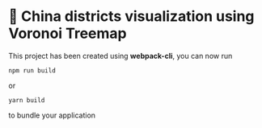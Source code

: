 # 🚀 China districts visualization using Voronoi Treemap

This project has been created using **webpack-cli**, you can now run

```
npm run build
```

or

```
yarn build
```

to bundle your application
